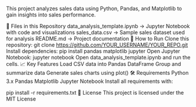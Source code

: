 This project analyzes sales data using Python, Pandas, and Matplotlib to gain insights into sales performance.

📁 Files in this Repository
data_analysis_template.ipynb → Jupyter Notebook with code and visualizations
sales_data.csv → Sample sales dataset used for analysis
README.md → Project documentation
🚀 How to Run
Clone this repository:
git clone https://github.com/YOUR_USERNAME/YOUR_REPO.git
Install dependencies:
pip install pandas matplotlib jupyter
Open Jupyter Notebook:
jupyter notebook
Open data_analysis_template.ipynb and run the cells.
📈 Key Features
Load CSV data into Pandas DataFrame
Group and summarize data
Generate sales charts using plot()
🛠 Requirements
Python 3.x
Pandas
Matplotlib
Jupyter Notebook
Install all requirements with:

pip install -r requirements.txt
📜 License
This project is licensed under the MIT License
